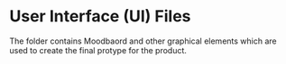# User Interface (UI) Files
The folder contains Moodbaord and other graphical elements which are used to create the final protype for the product.
